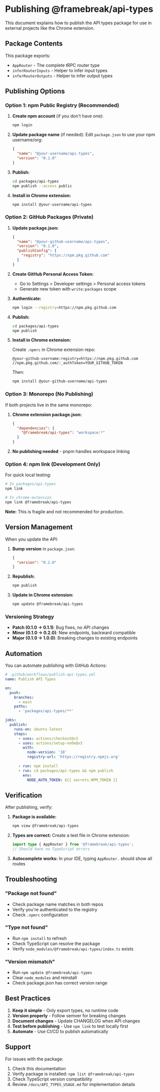# Publishing @framebreak/api-types

This document explains how to publish the API types package for use in external projects like the Chrome extension.

## Package Contents

This package exports:
- `AppRouter` - The complete tRPC router type
- `inferRouterInputs` - Helper to infer input types
- `inferRouterOutputs` - Helper to infer output types

## Publishing Options

### Option 1: npm Public Registry (Recommended)

1. **Create npm account** (if you don't have one):
   ```bash
   npm login
   ```

2. **Update package name** (if needed):
   Edit `package.json` to use your npm username/org:
   ```json
   {
     "name": "@your-username/api-types",
     "version": "0.1.0"
   }
   ```

3. **Publish:**
   ```bash
   cd packages/api-types
   npm publish --access public
   ```

4. **Install in Chrome extension:**
   ```bash
   npm install @your-username/api-types
   ```

### Option 2: GitHub Packages (Private)

1. **Update package.json:**
   ```json
   {
     "name": "@your-github-username/api-types",
     "version": "0.1.0",
     "publishConfig": {
       "registry": "https://npm.pkg.github.com"
     }
   }
   ```

2. **Create GitHub Personal Access Token:**
   - Go to Settings > Developer settings > Personal access tokens
   - Generate new token with `write:packages` scope

3. **Authenticate:**
   ```bash
   npm login --registry=https://npm.pkg.github.com
   ```

4. **Publish:**
   ```bash
   cd packages/api-types
   npm publish
   ```

5. **Install in Chrome extension:**
   
   Create `.npmrc` in Chrome extension repo:
   ```
   @your-github-username:registry=https://npm.pkg.github.com
   //npm.pkg.github.com/:_authToken=YOUR_GITHUB_TOKEN
   ```
   
   Then:
   ```bash
   npm install @your-github-username/api-types
   ```

### Option 3: Monorepo (No Publishing)

If both projects live in the same monorepo:

1. **Chrome extension package.json:**
   ```json
   {
     "dependencies": {
       "@framebreak/api-types": "workspace:*"
     }
   }
   ```

2. **No publishing needed** - pnpm handles workspace linking

### Option 4: npm link (Development Only)

For quick local testing:

```bash
# In packages/api-types
npm link

# In chrome-extension
npm link @framebreak/api-types
```

**Note:** This is fragile and not recommended for production.

## Version Management

When you update the API:

1. **Bump version** in `package.json`:
   ```json
   {
     "version": "0.2.0"
   }
   ```

2. **Republish:**
   ```bash
   npm publish
   ```

3. **Update in Chrome extension:**
   ```bash
   npm update @framebreak/api-types
   ```

### Versioning Strategy

- **Patch (0.1.0 → 0.1.1)**: Bug fixes, no API changes
- **Minor (0.1.0 → 0.2.0)**: New endpoints, backward compatible
- **Major (0.1.0 → 1.0.0)**: Breaking changes to existing endpoints

## Automation

You can automate publishing with GitHub Actions:

```yaml
# .github/workflows/publish-api-types.yml
name: Publish API Types

on:
  push:
    branches:
      - main
    paths:
      - 'packages/api-types/**'

jobs:
  publish:
    runs-on: ubuntu-latest
    steps:
      - uses: actions/checkout@v3
      - uses: actions/setup-node@v3
        with:
          node-version: '18'
          registry-url: 'https://registry.npmjs.org'
      
      - run: npm install
      - run: cd packages/api-types && npm publish
        env:
          NODE_AUTH_TOKEN: ${{ secrets.NPM_TOKEN }}
```

## Verification

After publishing, verify:

1. **Package is available:**
   ```bash
   npm view @framebreak/api-types
   ```

2. **Types are correct:**
   Create a test file in Chrome extension:
   ```typescript
   import type { AppRouter } from '@framebreak/api-types';
   // Should have no TypeScript errors
   ```

3. **Autocomplete works:**
   In your IDE, typing `AppRouter.` should show all routes

## Troubleshooting

### "Package not found"
- Check package name matches in both repos
- Verify you're authenticated to the registry
- Check `.npmrc` configuration

### "Type not found"
- Run `npm install` to refresh
- Check TypeScript can resolve the package
- Verify `node_modules/@framebreak/api-types/index.ts` exists

### "Version mismatch"
- Run `npm update @framebreak/api-types`
- Clear `node_modules` and reinstall
- Check package.json has correct version range

## Best Practices

1. **Keep it simple** - Only export types, no runtime code
2. **Version properly** - Follow semver for breaking changes
3. **Document changes** - Update CHANGELOG when API changes
4. **Test before publishing** - Use `npm link` to test locally first
5. **Automate** - Use CI/CD to publish automatically

## Support

For issues with the package:
1. Check this documentation
2. Verify package is installed: `npm list @framebreak/api-types`
3. Check TypeScript version compatibility
4. Review `/docs/API_TYPES_USAGE.md` for implementation details
